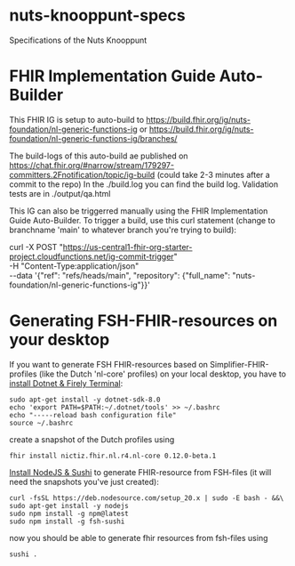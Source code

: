 # nuts-knooppunt-specs
Specifications of the Nuts Knooppunt


# FHIR Implementation Guide Auto-Builder

This FHIR IG is setup to auto-build to https://build.fhir.org/ig/nuts-foundation/nl-generic-functions-ig or https://build.fhir.org/ig/nuts-foundation/nl-generic-functions-ig/branches/<your-branch>

The build-logs of this auto-build ae published on https://chat.fhir.org/#narrow/stream/179297-committers.2Fnotification/topic/ig-build (could take 2-3 minutes after a commit to the repo)
In the ./build.log you can find the build log. Validation tests are in ./output/qa.html

This IG can also be triggerred manually using the FHIR Implementation Guide Auto-Builder. To trigger a build, use this curl statement (change to branchname 'main' to whatever branch you're trying to build):

curl -X POST  "https://us-central1-fhir-org-starter-project.cloudfunctions.net/ig-commit-trigger" \
-H "Content-Type:application/json" \
--data '{"ref": "refs/heads/main", "repository": {"full_name": "nuts-foundation/nl-generic-functions-ig"}}'

# Generating FSH-FHIR-resources on your desktop

If you want to generate FSH FHIR-resources based on Simplifier-FHIR-profiles (like the Dutch 'nl-core' profiles) on your local desktop, you have to [install Dotnet & Firely Terminal](https://docs.fire.ly/projects/Firely-Terminal/getting_started/InstallingFirelyTerminal.html):
```
sudo apt-get install -y dotnet-sdk-8.0
echo 'export PATH=$PATH:~/.dotnet/tools' >> ~/.bashrc
echo "-----reload bash configuration file"
source ~/.bashrc
```
create a snapshot of the Dutch profiles using 
```
fhir install nictiz.fhir.nl.r4.nl-core 0.12.0-beta.1
````
[Install NodeJS & Sushi](https://fshschool.org/docs/sushi/installation/) to generate FHIR-resource from FSH-files (it will need the snapshots you've just created):
```
curl -fsSL https://deb.nodesource.com/setup_20.x | sudo -E bash - &&\
sudo apt-get install -y nodejs
sudo npm install -g npm@latest 
sudo npm install -g fsh-sushi
```
now you should be able to generate fhir resources from fsh-files using
```
sushi .
```
